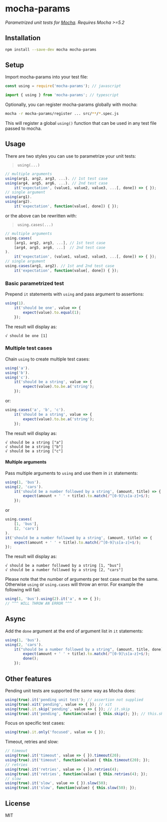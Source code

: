 ﻿# mocha-params

_Parametrized unit tests for [Mocha](https://github.com/mochajs/mocha). Requires Mocha >=5.2_

## Installation

```sh
npm install --save-dev mocha mocha-params
```

## Setup

Import mocha-params into your test file:

```javascript
const using = require('mocha-params'); // javascript
```

```typescript
import { using } from 'mocha-params'; // typescript
```

Optionally, you can register mocha-params globally with mocha:

```sh
mocha -r mocha-params/register ... src/**/*.spec.js
```

This will register a global `using()` function that can be used in any test file passed to mocha.

## Usage

There are two styles you can use to parametrize your unit tests:

> `using(...)`

```javascript
// multiple arguments
using(arg1, arg2, arg3, ...). // 1st test case
using(arg4, arg5, arg6, ...). // 2nd test case
    it('expectation', (value1, value2, value3, ...[, done]) => { });
// single argument
using(arg1).
using(arg2).
    it('expectation', function(value[, done]) { });
```

or the above can be rewritten with:

> `using.cases(...)`

```javascript
// multiple arguments
using.cases(
    [arg1, arg2, arg3, ...], // 1st test case
    [arg4, arg5, arg6, ...]  // 2nd test case
).
    it('expectation', (value1, value2, value3, ...[, done]) => { });
// single argument
using.cases(arg1, arg2). // 1st and 2nd test case
    it('expectation', function(value[, done]) { });
```

### Basic parametrized test

Prepend `it` statements with `using` and pass argument to assertions:

```javascript
using(1).
    it('should be one', value => {
        expect(value).to.equal(1);
    });
```

The result will display as:

```
√ should be one [1]
```
### Multiple test cases

Chain `using` to create multiple test cases:

```javascript
using('a').
using('b').
using('c').
    it('should be a string', value => {
        expect(value).to.be.a('string');
    });
```

or:

```javascript
using.cases('a', 'b', 'c').
    it('should be a string', value => {
        expect(value).to.be.a('string');
    });
```

The result will display as:

```
√ should be a string ["a"]
√ should be a string ["b"]
√ should be a string ["c"]
```

#### Multiple arguments

Pass multiple arguments to `using` and use them in `it` statements:

```javascript
using(1, 'bus').
using(2, 'cars').
    it('should be a number followed by a string', (amount, title) => {
        expect(amount + ' ' + title).to.match(/^[0-9]\s[a-z]+$/);
    });
```

or

```javascript
using.cases(
    [1, 'bus'],
    [2, 'cars']
).
it('should be a number followed by a string', (amount, title) => {
    expect(amount + ' ' + title).to.match(/^[0-9]\s[a-z]+$/);
});
```

The result will display as:

```
√ should be a number followed by a string [1, "bus"]
√ should be a number followed by a string [2, "cars"]
```

Please note that the number of arguments per test case must be the same. Otherwise `using` or `using.cases` will throw an error. For example the following will fail:

```javascript
using(1, 'bus').using(2).it('a', n => { });
// ^^^ WILL THROW AN ERROR ^^^
```

## Async

Add the `done` argument at the end of argument list in `it` statements:

```javascript
using(1, 'bus').
using(2, 'cars').
    it("should be a number followed by a string", (amount, title, done) => {
        expect(amount + ' ' + title).to.match(/^[0-9]\s[a-z]+$/);
        done();
    });
```

## Other features

Pending unit tests are supported the same way as Mocha does:

```javascript
using(true).it('pending unit test'); // assertion not supplied
using(true).xit('pending', value => { }); // xit
using(true).it.skip('pending', value => { }); // it.skip
using(true).it('pending', function(value) { this.skip(); }); // this.skip
```

Focus on specific test cases:

```javascript
using(true).it.only('focused', value => { });
```

Timeout, retries and slow:

```javascript
// timeout
using(true).it('timeout', value => { }).timeout(20);
using(true).it('timeout', function(value) { this.timeout(20); });
// retries
using(true).it('retries', value => { }).retries(4);
using(true).it('retries', function(value) { this.retries(4); });
// slow
using(true).it('slow', value => { }).slow(50);
using(true).it('slow', function(value) { this.slow(50); });
```


## License

MIT